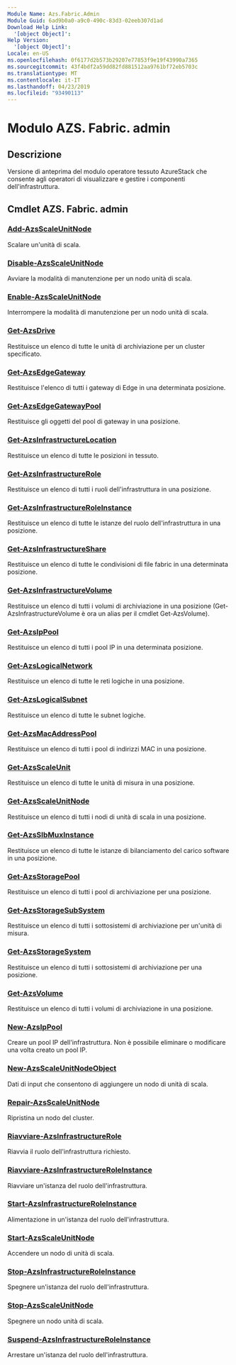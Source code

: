 ```yaml
---
Module Name: Azs.Fabric.Admin
Module Guid: 6ad9b0a0-a9c0-490c-83d3-02eeb307d1ad
Download Help Link:
  '[object Object]': 
Help Version:
  '[object Object]': 
Locale: en-US
ms.openlocfilehash: 0f6177d2b573b29207e77853f9e19f43990a7365
ms.sourcegitcommit: 43f4bdf2a59dd82fd881512aa9761bf72eb5703c
ms.translationtype: MT
ms.contentlocale: it-IT
ms.lasthandoff: 04/23/2019
ms.locfileid: "93490113"
---
```

# Modulo AZS. Fabric. admin
## Descrizione
Versione di anteprima del modulo operatore tessuto AzureStack che consente agli operatori di visualizzare e gestire i componenti dell'infrastruttura.

## Cmdlet AZS. Fabric. admin
### [Add-AzsScaleUnitNode](Add-AzsScaleUnitNode.md)
Scalare un'unità di scala.

### [Disable-AzsScaleUnitNode](Disable-AzsScaleUnitNode.md)
Avviare la modalità di manutenzione per un nodo unità di scala.

### [Enable-AzsScaleUnitNode](Enable-AzsScaleUnitNode.md)
Interrompere la modalità di manutenzione per un nodo unità di scala.

### [Get-AzsDrive](Get-AzsDrive.md)
Restituisce un elenco di tutte le unità di archiviazione per un cluster specificato.

### [Get-AzsEdgeGateway](Get-AzsEdgeGateway.md)
Restituisce l'elenco di tutti i gateway di Edge in una determinata posizione.

### [Get-AzsEdgeGatewayPool](Get-AzsEdgeGatewayPool.md)
Restituisce gli oggetti del pool di gateway in una posizione.

### [Get-AzsInfrastructureLocation](Get-AzsInfrastructureLocation.md)
Restituisce un elenco di tutte le posizioni in tessuto.

### [Get-AzsInfrastructureRole](Get-AzsInfrastructureRole.md)
Restituisce un elenco di tutti i ruoli dell'infrastruttura in una posizione.

### [Get-AzsInfrastructureRoleInstance](Get-AzsInfrastructureRoleInstance.md)
Restituisce un elenco di tutte le istanze del ruolo dell'infrastruttura in una posizione.

### [Get-AzsInfrastructureShare](Get-AzsInfrastructureShare.md)
Restituisce un elenco di tutte le condivisioni di file fabric in una determinata posizione.

### [Get-AzsInfrastructureVolume](Get-AzsVolume.md)
Restituisce un elenco di tutti i volumi di archiviazione in una posizione (Get-AzsInfrastructureVolume è ora un alias per il cmdlet Get-AzsVolume).

### [Get-AzsIpPool](Get-AzsIpPool.md)
Restituisce un elenco di tutti i pool IP in una determinata posizione.

### [Get-AzsLogicalNetwork](Get-AzsLogicalNetwork.md)
Restituisce un elenco di tutte le reti logiche in una posizione.

### [Get-AzsLogicalSubnet](Get-AzsLogicalSubnet.md)
Restituisce un elenco di tutte le subnet logiche.

### [Get-AzsMacAddressPool](Get-AzsMacAddressPool.md)
Restituisce un elenco di tutti i pool di indirizzi MAC in una posizione.

### [Get-AzsScaleUnit](Get-AzsScaleUnit.md)
Restituisce un elenco di tutte le unità di misura in una posizione.

### [Get-AzsScaleUnitNode](Get-AzsScaleUnitNode.md)
Restituisce un elenco di tutti i nodi di unità di scala in una posizione.

### [Get-AzsSlbMuxInstance](Get-AzsSlbMuxInstance.md)
Restituisce un elenco di tutte le istanze di bilanciamento del carico software in una posizione.

### [Get-AzsStoragePool](Get-AzsStoragePool.md)
Restituisce un elenco di tutti i pool di archiviazione per una posizione.

### [Get-AzsStorageSubSystem](Get-AzsStorageSubSystem.md)
Restituisce un elenco di tutti i sottosistemi di archiviazione per un'unità di misura.

### [Get-AzsStorageSystem](Get-AzsStorageSystem.md)
Restituisce un elenco di tutti i sottosistemi di archiviazione per una posizione.

### [Get-AzsVolume](Get-AzsVolume.md)
Restituisce un elenco di tutti i volumi di archiviazione in una posizione.

### [New-AzsIpPool](New-AzsIpPool.md)
Creare un pool IP dell'infrastruttura.
Non è possibile eliminare o modificare una volta creato un pool IP.

### [New-AzsScaleUnitNodeObject](New-AzsScaleUnitNodeObject.md)
Dati di input che consentono di aggiungere un nodo di unità di scala.

### [Repair-AzsScaleUnitNode](Repair-AzsScaleUnitNode.md)
Ripristina un nodo del cluster.

### [Riavviare-AzsInfrastructureRole](Restart-AzsInfrastructureRole.md)
Riavvia il ruolo dell'infrastruttura richiesto.

### [Riavviare-AzsInfrastructureRoleInstance](Restart-AzsInfrastructureRoleInstance.md)
Riavviare un'istanza del ruolo dell'infrastruttura.

### [Start-AzsInfrastructureRoleInstance](Start-AzsInfrastructureRoleInstance.md)
Alimentazione in un'istanza del ruolo dell'infrastruttura.

### [Start-AzsScaleUnitNode](Start-AzsScaleUnitNode.md)
Accendere un nodo di unità di scala.

### [Stop-AzsInfrastructureRoleInstance](Stop-AzsInfrastructureRoleInstance.md)
Spegnere un'istanza del ruolo dell'infrastruttura.

### [Stop-AzsScaleUnitNode](Stop-AzsScaleUnitNode.md)
Spegnere un nodo unità di scala.

### [Suspend-AzsInfrastructureRoleInstance](Suspend-AzsInfrastructureRoleInstance.md)
Arrestare un'istanza del ruolo dell'infrastruttura.

